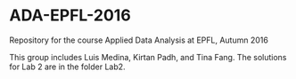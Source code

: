# ADA-EPFL-2016
Repository for the course Applied Data Analysis at EPFL, Autumn 2016

This group includes Luis Medina, Kirtan Padh, and Tina Fang.
The solutions for Lab 2 are in the folder Lab2.


